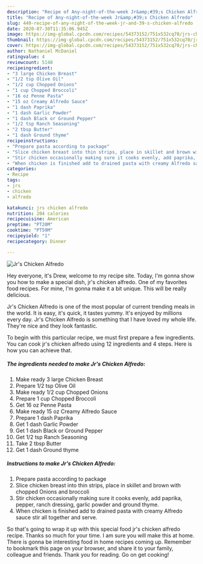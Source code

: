 ```yaml
---
description: "Recipe of Any-night-of-the-week Jr&amp;#39;s Chicken Alfredo"
title: "Recipe of Any-night-of-the-week Jr&amp;#39;s Chicken Alfredo"
slug: 449-recipe-of-any-night-of-the-week-jr-and-39-s-chicken-alfredo
date: 2020-07-30T11:35:06.945Z
image: https://img-global.cpcdn.com/recipes/54373152/751x532cq70/jrs-chicken-alfredo-recipe-main-photo.jpg
thumbnail: https://img-global.cpcdn.com/recipes/54373152/751x532cq70/jrs-chicken-alfredo-recipe-main-photo.jpg
cover: https://img-global.cpcdn.com/recipes/54373152/751x532cq70/jrs-chicken-alfredo-recipe-main-photo.jpg
author: Nathaniel McDaniel
ratingvalue: 4
reviewcount: 5148
recipeingredient:
- "3 large Chicken Breast"
- "1/2 tsp Olive Oil"
- "1/2 cup Chopped Onions"
- "1 cup Chopped Broccoli"
- "16 oz Penne Pasta"
- "15 oz Creamy Alfredo Sauce"
- "1 dash Paprika"
- "1 dash Garlic Powder"
- "1 dash Black or Ground Pepper"
- "1/2 tsp Ranch Seasoning"
- "2 tbsp Butter"
- "1 dash Ground thyme"
recipeinstructions:
- "Prepare pasta according to package"
- "Slice chicken breast into thin strips, place in skillet and brown with chopped Onions and broccoli"
- "Stir chicken occasionally making sure it cooks evenly, add paprika, pepper, ranch dressing, garlic powder and ground thyme."
- "When chicken is finished add to drained pasta with creamy Alfredo sauce stir all together and serve."
categories:
- Recipe
tags:
- jrs
- chicken
- alfredo

katakunci: jrs chicken alfredo 
nutrition: 204 calories
recipecuisine: American
preptime: "PT20M"
cooktime: "PT59M"
recipeyield: "1"
recipecategory: Dinner

---
```



![Jr&#39;s Chicken Alfredo](https://img-global.cpcdn.com/recipes/54373152/751x532cq70/jrs-chicken-alfredo-recipe-main-photo.jpg)

Hey everyone, it's Drew, welcome to my recipe site. Today, I'm gonna show you how to make a special dish, jr&#39;s chicken alfredo. One of my favorites food recipes. For mine, I'm gonna make it a bit unique. This will be really delicious.



Jr&#39;s Chicken Alfredo is one of the most popular of current trending meals in the world. It is easy, it's quick, it tastes yummy. It's enjoyed by millions every day. Jr&#39;s Chicken Alfredo is something that I have loved my whole life. They're nice and they look fantastic.


To begin with this particular recipe, we must first prepare a few ingredients. You can cook jr&#39;s chicken alfredo using 12 ingredients and 4 steps. Here is how you can achieve that.

<!--inarticleads1-->

##### The ingredients needed to make Jr&#39;s Chicken Alfredo:

1. Make ready 3 large Chicken Breast
1. Prepare 1/2 tsp Olive Oil
1. Make ready 1/2 cup Chopped Onions
1. Prepare 1 cup Chopped Broccoli
1. Get 16 oz Penne Pasta
1. Make ready 15 oz Creamy Alfredo Sauce
1. Prepare 1 dash Paprika
1. Get 1 dash Garlic Powder
1. Get 1 dash Black or Ground Pepper
1. Get 1/2 tsp Ranch Seasoning
1. Take 2 tbsp Butter
1. Get 1 dash Ground thyme




<!--inarticleads2-->

##### Instructions to make Jr&#39;s Chicken Alfredo:

1. Prepare pasta according to package
1. Slice chicken breast into thin strips, place in skillet and brown with chopped Onions and broccoli
1. Stir chicken occasionally making sure it cooks evenly, add paprika, pepper, ranch dressing, garlic powder and ground thyme.
1. When chicken is finished add to drained pasta with creamy Alfredo sauce stir all together and serve.




So that's going to wrap it up with this special food jr&#39;s chicken alfredo recipe. Thanks so much for your time. I am sure you will make this at home. There is gonna be interesting food in home recipes coming up. Remember to bookmark this page on your browser, and share it to your family, colleague and friends. Thank you for reading. Go on get cooking!
